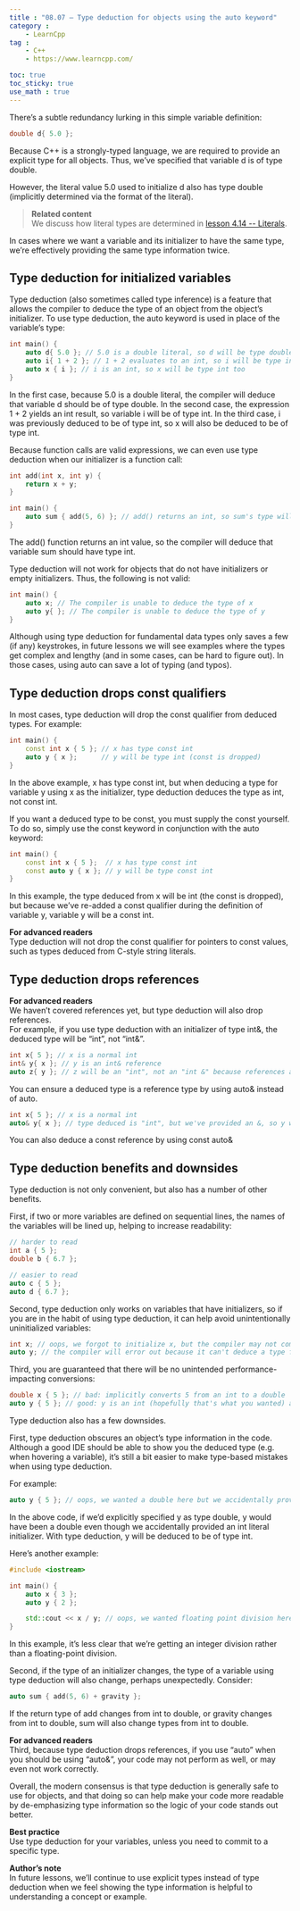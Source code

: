 ```yaml
---
title : "08.07 — Type deduction for objects using the auto keyword"
category :
    - LearnCpp
tag : 
    - C++
    - https://www.learncpp.com/

toc: true  
toc_sticky: true 
use_math : true
---
```



There’s a subtle redundancy lurking in this simple variable definition:

```c++
double d{ 5.0 };
```

Because C++ is a strongly-typed language, we are required to provide an explicit type for all objects. Thus, we’ve specified that variable d is of type double.

However, the literal value 5.0 used to initialize d also has type double (implicitly determined via the format of the literal).

>**Related content**  
We discuss how literal types are determined in [lesson 4.14 -- Literals](https://www.learncpp.com/cpp-tutorial/literals/).

In cases where we want a variable and its initializer to have the same type, we’re effectively providing the same type information twice.


## Type deduction for initialized variables

Type deduction (also sometimes called type inference) is a feature that allows the compiler to deduce the type of an object from the object’s initializer. To use type deduction, the auto keyword is used in place of the variable’s type:

```c++
int main() {
    auto d{ 5.0 }; // 5.0 is a double literal, so d will be type double
    auto i{ 1 + 2 }; // 1 + 2 evaluates to an int, so i will be type int
    auto x { i }; // i is an int, so x will be type int too
}
```

In the first case, because 5.0 is a double literal, the compiler will deduce that variable d should be of type double. In the second case, the expression 1 + 2 yields an int result, so variable i will be of type int. In the third case, i was previously deduced to be of type int, so x will also be deduced to be of type int.

Because function calls are valid expressions, we can even use type deduction when our initializer is a function call:

```c++
int add(int x, int y) {
    return x + y;
}

int main() {
    auto sum { add(5, 6) }; // add() returns an int, so sum's type will be deduced to int
}
```

The add() function returns an int value, so the compiler will deduce that variable sum should have type int.

Type deduction will not work for objects that do not have initializers or empty initializers. Thus, the following is not valid:

```c++
int main() {
    auto x; // The compiler is unable to deduce the type of x
    auto y{ }; // The compiler is unable to deduce the type of y
}
```

Although using type deduction for fundamental data types only saves a few (if any) keystrokes, in future lessons we will see examples where the types get complex and lengthy (and in some cases, can be hard to figure out). In those cases, using auto can save a lot of typing (and typos).


## Type deduction drops const qualifiers

In most cases, type deduction will drop the const qualifier from deduced types. For example:

```c++
int main() {
    const int x { 5 }; // x has type const int
    auto y { x };      // y will be type int (const is dropped)
}
```

In the above example, x has type const int, but when deducing a type for variable y using x as the initializer, type deduction deduces the type as int, not const int.

If you want a deduced type to be const, you must supply the const yourself. To do so, simply use the const keyword in conjunction with the auto keyword:

```c++
int main() {
    const int x { 5 };  // x has type const int
    const auto y { x }; // y will be type const int
}
```

In this example, the type deduced from x will be int (the const is dropped), but because we’ve re-added a const qualifier during the definition of variable y, variable y will be a const int.

**For advanced readers**  
Type deduction will not drop the const qualifier for pointers to const values, such as types deduced from C-style string literals.


## Type deduction drops references

**For advanced readers**  
We haven’t covered references yet, but type deduction will also drop references.  
For example, if you use type deduction with an initializer of type int&, the deduced type will be “int”, not “int&”.  
```c++
int x{ 5 }; // x is a normal int
int& y{ x }; // y is an int& reference
auto z{ y }; // z will be an "int", not an "int &" because references are dropped
```  
You can ensure a deduced type is a reference type by using auto& instead of auto.  
```c++
int x{ 5 }; // x is a normal int
auto& y{ x }; // type deduced is "int", but we've provided an &, so y will be an "int&" reference
```  
You can also deduce a const reference by using const auto&


## Type deduction benefits and downsides

Type deduction is not only convenient, but also has a number of other benefits.

First, if two or more variables are defined on sequential lines, the names of the variables will be lined up, helping to increase readability:

```c++
// harder to read
int a { 5 };
double b { 6.7 };

// easier to read
auto c { 5 };
auto d { 6.7 };
```

Second, type deduction only works on variables that have initializers, so if you are in the habit of using type deduction, it can help avoid unintentionally uninitialized variables:

```c++
int x; // oops, we forgot to initialize x, but the compiler may not complain
auto y; // the compiler will error out because it can't deduce a type for y
```

Third, you are guaranteed that there will be no unintended performance-impacting conversions:

```c++
double x { 5 }; // bad: implicitly converts 5 from an int to a double
auto y { 5 }; // good: y is an int (hopefully that's what you wanted) and no conversion takes place
```

Type deduction also has a few downsides.

First, type deduction obscures an object’s type information in the code. Although a good IDE should be able to show you the deduced type (e.g. when hovering a variable), it’s still a bit easier to make type-based mistakes when using type deduction.

For example:

```c++
auto y { 5 }; // oops, we wanted a double here but we accidentally provided an int literal
```

In the above code, if we’d explicitly specified y as type double, y would have been a double even though we accidentally provided an int literal initializer. With type deduction, y will be deduced to be of type int.

Here’s another example:

```c++
#include <iostream>

int main() {
    auto x { 3 };
    auto y { 2 };

    std::cout << x / y; // oops, we wanted floating point division here
}
```

In this example, it’s less clear that we’re getting an integer division rather than a floating-point division.

Second, if the type of an initializer changes, the type of a variable using type deduction will also change, perhaps unexpectedly. Consider:

```c++
auto sum { add(5, 6) + gravity };
```

If the return type of add changes from int to double, or gravity changes from int to double, sum will also change types from int to double.

**For advanced readers**  
Third, because type deduction drops references, if you use “auto” when you should be using “auto&”, your code may not perform as well, or may even not work correctly.

Overall, the modern consensus is that type deduction is generally safe to use for objects, and that doing so can help make your code more readable by de-emphasizing type information so the logic of your code stands out better.

**Best practice**  
Use type deduction for your variables, unless you need to commit to a specific type.

**Author’s note**  
In future lessons, we’ll continue to use explicit types instead of type deduction when we feel showing the type information is helpful to understanding a concept or example.